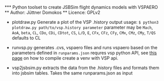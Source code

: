 *** Python toolset to create JSBSim flight dynamics models with VSPAERO
** Author: Jüttner Domokos
** Licence: GPLv2

* plotdraw.py
Generate a plot of the VSP .history output
usage:
`$ python3 plotdraw.py path/to/vsp.history parameter`
parameter may be `Mach`, `AoA`, `beta`, `CL`, `CDo`, `CDi`, `CDtot`, `CS`,
`L/D`, `E`, `CFx`, `CFz`, `CFy`, `CMx`, `CMz`, `CMy`, `T/QS`
defaults to CL

* runvsp.py
generates .cvs, vspaero files and runs vspaero based on the parameters defined
in `runparams.json`
requres vsp python API, see [this
page](https://kontor.ca/post/how-to-compile-openvsp-python-api/) on how to
compile create a venv with VSP api.

* vsp2jsbsim.py
extracts the data from the .history files and formats them into jsbsim tables.
Takes the same runparams.json as input
